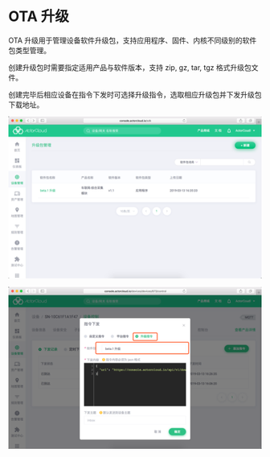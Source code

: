 # OTA 升级

OTA 升级用于管理设备软件升级包，支持应用程序、固件、内核不同级别的软件包类型管理。

创建升级包时需要指定适用产品与软件版本，支持 zip, gz, tar, tgz 格式升级包文件。

创建完毕后相应设备在指令下发时可选择升级指令，选取相应升级包并下发升级包下载地址。

![sdk](_assets/sdk.png)



![sdk_select](_assets/sdk_select.png)